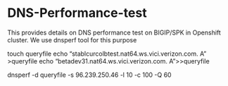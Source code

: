 # DNS-Performance-test
This provides details on DNS performance test on BIGIP/SPK in Openshift cluster. We use dnsperf tool for this purpose


touch queryfile
echo “stablcurcolbtest.nat64.ws.vici.verizon.com.   A” >queryfile
echo “betadev31.nat64.ws.vici.verizon.com.   A”>>queryfile

dnsperf -d queryfile -s 96.239.250.46 -l 10 -c 100 -Q 60

